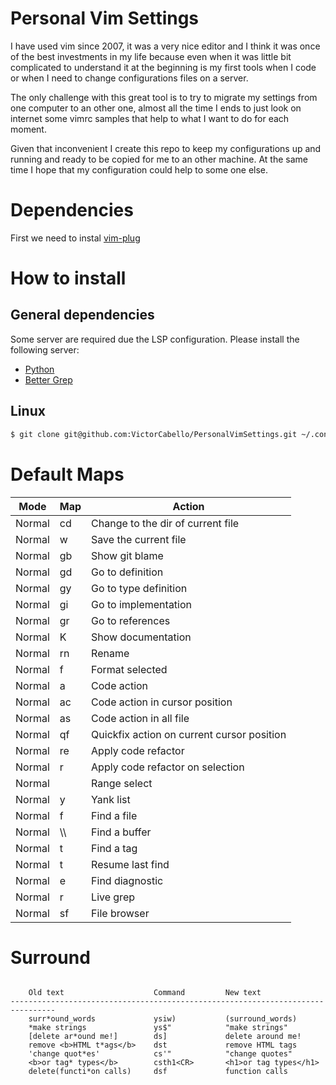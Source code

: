 # Personal Vim Settings

I have used vim since 2007, it was a very nice editor and I think it was once of the best investments in my life because even when it was little bit complicated to understand it at the beginning is my first tools when I code or when I need to change configurations files on a server.

The only challenge with this great tool is to try to migrate my settings from one computer to an other one, almost all the time I ends to just look on internet some vimrc samples that help to what I want to do for each moment.

Given that inconvenient I create this repo to keep my configurations up and running and ready to be copied for me to an other machine. At the same time I hope that my configuration could help to some one else.

# Dependencies

First we need to instal [vim-plug](https://github.com/junegunn/vim-plug)

# How to install

## General dependencies

Some server are required due the LSP configuration. Please install the following server:

- [Python](https://github.com/neovim/nvim-lspconfig/blob/master/doc/server_configurations.md#pyright)
- [Better Grep](https://github.com/ggreer/the_silver_searcher)

## Linux

```bash
$ git clone git@github.com:VictorCabello/PersonalVimSettings.git ~/.config/nvim
```

# Default Maps

| Mode | Map | Action |
|------|-----|--------|
| Normal | <leader>cd | Change to the dir of current file |
| Normal | <leader>w | Save the current file |
| Normal | <leader>gb | Show git blame |
| Normal | <leader>gd | Go to definition |
| Normal | <leader>gy | Go to type definition |
| Normal | <leader>gi | Go to implementation |
| Normal | <leader>gr | Go to references |
| Normal | K | Show documentation |
| Normal | <leader>rn | Rename |
| Normal | <leader>f | Format selected |
| Normal | <leader>a | Code action |
| Normal | <leader>ac | Code action in cursor position |
| Normal | <leader>as | Code action in all file |
| Normal | <leader>qf | Quickfix action on current cursor position|
| Normal | <leader>re | Apply code refactor |
| Normal | <leader>r | Apply code refactor on selection |
| Normal | <C-s> | Range select |
| Normal | <leader>y | Yank list |
| Normal | <leader>f | Find a file |
| Normal | \\\\ | Find a buffer |
| Normal | <leader>t | Find a tag |
| Normal | <leader><leader>t | Resume last find |
| Normal | <leader>e | Find diagnostic |
| Normal | <leader>r | Live grep |
| Normal | <leader>sf | File browser |

# Surround

```

    Old text                    Command         New text
--------------------------------------------------------------------------------
    surr*ound_words             ysiw)           (surround_words)
    *make strings               ys$"            "make strings"
    [delete ar*ound me!]        ds]             delete around me!
    remove <b>HTML t*ags</b>    dst             remove HTML tags
    'change quot*es'            cs'"            "change quotes"
    <b>or tag* types</b>        csth1<CR>       <h1>or tag types</h1>
    delete(functi*on calls)     dsf             function calls
```
